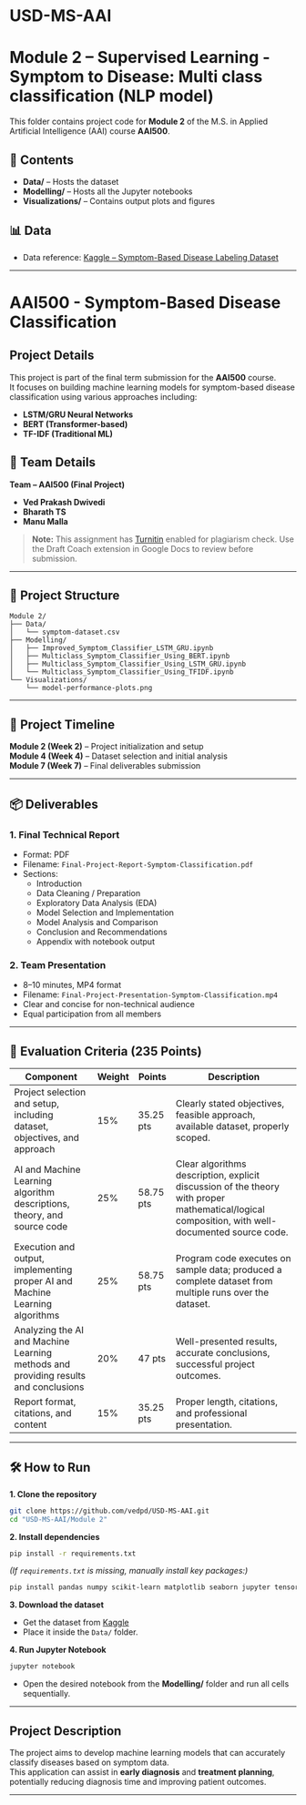 # USD-MS-AAI
# Module 2 – Supervised Learning - Symptom to Disease: Multi class classification (NLP model)

This folder contains project code for **Module 2** of the M.S. in Applied Artificial Intelligence (AAI) course **AAI500**.

## 📂 Contents
- **Data/** – Hosts the dataset
- **Modelling/** – Hosts all the Jupyter notebooks
- **Visualizations/** – Contains output plots and figures

## 📊 Data
- Data reference: [Kaggle – Symptom-Based Disease Labeling Dataset](https://www.kaggle.com/datasets/krish0202/symptom-based-disease-labeling-dataset/data)

---

# AAI500 - Symptom-Based Disease Classification

## Project Details
This project is part of the final term submission for the **AAI500** course.  
It focuses on building machine learning models for symptom-based disease classification using various approaches including:

- **LSTM/GRU Neural Networks**
- **BERT (Transformer-based)**
- **TF-IDF (Traditional ML)**

## 👤 Team Details
**Team – AAI500 (Final Project)**  
- **Ved Prakash Dwivedi**
- **Bharath TS**
- **Manu Malla**

> **Note:** This assignment has [Turnitin](https://guides.turnitin.com/hc/en-us/articles/24008452116749-Welcome-to-Turnitin-Guides) enabled for plagiarism check. Use the Draft Coach extension in Google Docs to review before submission.

---

## 📂 Project Structure
```
Module 2/
├── Data/
│   └── symptom-dataset.csv
├── Modelling/
│   ├── Improved_Symptom_Classifier_LSTM_GRU.ipynb
│   ├── Multiclass_Symptom_Classifier_Using_BERT.ipynb
│   ├── Multiclass_Symptom_Classifier_Using_LSTM_GRU.ipynb
│   └── Multiclass_Symptom_Classifier_Using_TFIDF.ipynb
└── Visualizations/
    └── model-performance-plots.png
```

---

## 📅 Project Timeline
**Module 2 (Week 2)** – Project initialization and setup  
**Module 4 (Week 4)** – Dataset selection and initial analysis  
**Module 7 (Week 7)** – Final deliverables submission

---

## 📦 Deliverables
### 1. Final Technical Report
- Format: PDF
- Filename: `Final-Project-Report-Symptom-Classification.pdf`
- Sections:
  - Introduction
  - Data Cleaning / Preparation
  - Exploratory Data Analysis (EDA)
  - Model Selection and Implementation
  - Model Analysis and Comparison
  - Conclusion and Recommendations
  - Appendix with notebook output

### 2. Team Presentation
- 8–10 minutes, MP4 format
- Filename: `Final-Project-Presentation-Symptom-Classification.mp4`
- Clear and concise for non-technical audience
- Equal participation from all members

---

## 📏 Evaluation Criteria (235 Points)
| Component | Weight | Points | Description |
|-----------|--------|--------|-------------|
| Project selection and setup, including dataset, objectives, and approach | 15% | 35.25 pts | Clearly stated objectives, feasible approach, available dataset, properly scoped. |
| AI and Machine Learning algorithm descriptions, theory, and source code | 25% | 58.75 pts | Clear algorithms description, explicit discussion of the theory with proper mathematical/logical composition, with well-documented source code. |
| Execution and output, implementing proper AI and Machine Learning algorithms | 25% | 58.75 pts | Program code executes on sample data; produced a complete dataset from multiple runs over the dataset. |
| Analyzing the AI and Machine Learning methods and providing results and conclusions | 20% | 47 pts | Well-presented results, accurate conclusions, successful project outcomes. |
| Report format, citations, and content | 15% | 35.25 pts | Proper length, citations, and professional presentation. |

---

## 🛠 How to Run
**1. Clone the repository**
```bash
git clone https://github.com/vedpd/USD-MS-AAI.git
cd "USD-MS-AAI/Module 2"
```

**2. Install dependencies**
```bash
pip install -r requirements.txt
```
*(If `requirements.txt` is missing, manually install key packages:)*
```bash
pip install pandas numpy scikit-learn matplotlib seaborn jupyter tensorflow transformers
```

**3. Download the dataset**
- Get the dataset from [Kaggle](https://www.kaggle.com/datasets/krish0202/symptom-based-disease-labeling-dataset/data)
- Place it inside the `Data/` folder.

**4. Run Jupyter Notebook**
```bash
jupyter notebook
```
- Open the desired notebook from the **Modelling/** folder and run all cells sequentially.

---

##  Project Description
The project aims to develop machine learning models that can accurately classify diseases based on symptom data.  
This application can assist in **early diagnosis** and **treatment planning**, potentially reducing diagnosis time and improving patient outcomes.

---


